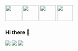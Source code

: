 
<img height=50 src="https://cdn.jsdelivr.net/gh/devicons/devicon/icons/mongodb/mongodb-original-wordmark.svg" />
<img height=50 src="https://cdn.jsdelivr.net/gh/devicons/devicon/icons/express/express-original-wordmark.svg" />
<img height=50 src="https://cdn.jsdelivr.net/gh/devicons/devicon/icons/vuejs/vuejs-original-wordmark.svg" />
<img height=50  src="https://cdn.jsdelivr.net/gh/devicons/devicon/icons/nodejs/nodejs-original.svg" />
          
### Hi there 👋
<img src="https://github-readme-streak-stats.herokuapp.com/?user=GregorisB&theme=dark"/>

<img src="https://github-readme-stats.vercel.app/api/top-langs?username=GregorisB&layout=compact&theme=dark"/>

<img src="https://github-readme-stats.vercel.app/api?username=GregorisB&show_icons=true&theme=dark"/>

<!--
**GregorisB/GregorisB** is a ✨ _special_ ✨ repository because its `README.md` (this file) appears on your GitHub profile.

Here are some ideas to get you started:

- 🔭 I’m currently working on ...
- 🌱 I’m currently learning ...
- 👯 I’m looking to collaborate on ...
- 🤔 I’m looking for help with ...
- 💬 Ask me about ...
- 📫 How to reach me: ...
- 😄 Pronouns: ...
- ⚡ Fun fact: ...
-->
